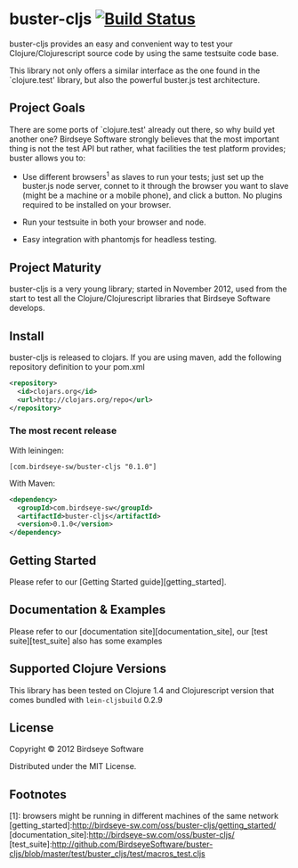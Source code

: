 # buster-cljs [![Build Status](https://travis-ci.org/BirdseyeSoftware/buster-cljs.png)](https://travis-ci.org/BirdseyeSoftware/buster-cljs)

buster-cljs provides an easy and convenient way to test your
Clojure/Clojurescript source code by using the same testsuite code
base.

This library not only offers a similar interface as the one found in
the `clojure.test' library, but also the powerful buster.js test
architecture.

## Project Goals

There are some ports of `clojure.test' already out there, so why build
yet another one? Birdseye Software strongly believes that the most
important thing is not the test API but rather, what facilities the
test platform provides; buster allows you to:

* Use different browsers<sup>1</sup> as slaves to run your tests; just set up
  the buster.js node server, connet to it through the browser you want
  to slave (might be a machine or a mobile phone), and click a
  button. No plugins required to be installed on your browser.

* Run your testsuite in both your browser and node.

* Easy integration with phantomjs for headless testing.

## Project Maturity

buster-cljs is a very young library; started in November 2012, used
from the start to test all the Clojure/Clojurescript libraries that
Birdseye Software develops.

## Install

buster-cljs is released to clojars. If you are using maven, add the
following repository definition to your pom.xml

```xml
<repository>
  <id>clojars.org</id>
  <url>http://clojars.org/repo</url>
</repository>
```

### The most recent release

With leiningen:

```
[com.birdseye-sw/buster-cljs "0.1.0"]
```

With Maven:

```xml
<dependency>
  <groupId>com.birdseye-sw</groupId>
  <artifactId>buster-cljs</artifactId>
  <version>0.1.0</version>
</dependency>
```

## Getting Started

Please refer to our [Getting Started guide][getting_started].

## Documentation & Examples

Please refer to our [documentation site][documentation_site], our
[test suite][test_suite] also has some examples

## Supported Clojure Versions

This library has been tested on Clojure 1.4 and Clojurescript version
that comes bundled with `lein-cljsbuild` 0.2.9

## License

Copyright © 2012 Birdseye Software

Distributed under the MIT License.

## Footnotes

[1]: browsers might be running in different machines of the same
network
[getting_started]:http://birdseye-sw.com/oss/buster-cljs/getting_started/
[documentation_site]:http://birdseye-sw.com/oss/buster-cljs/
[test_suite]:http://github.com/BirdseyeSoftware/buster-cljs/blob/master/test/buster_cljs/test/macros_test.cljs